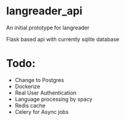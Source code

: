 # langreader_api
An initial prototype for langreader 

Flask based api with currently sqlite database

# Todo:
- Change to Postgres
- Dockerize
- Real User Authentication
- Language processing by spacy
- Redis cache
- Celery for Async jobs
